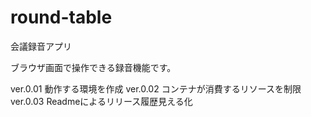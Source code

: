 # round-table
会議録音アプリ

ブラウザ画面で操作できる録音機能です。

ver.0.01 動作する環境を作成
ver.0.02 コンテナが消費するリソースを制限
ver.0.03 Readmeによるリリース履歴見える化
